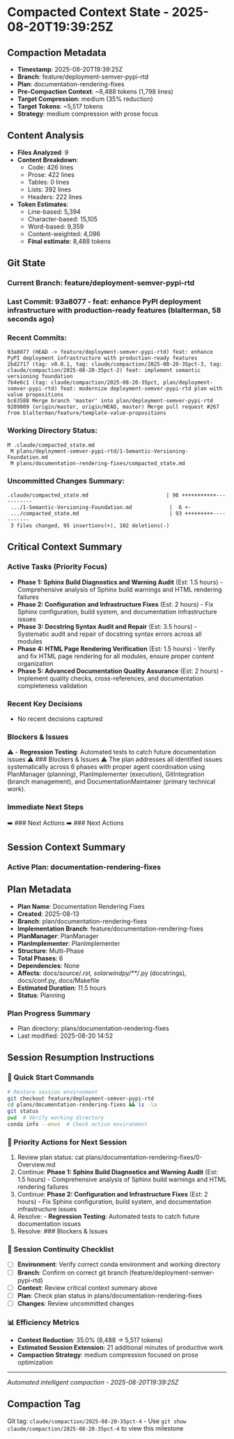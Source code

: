 # Compacted Context State - 2025-08-20T19:39:25Z

## Compaction Metadata
- **Timestamp**: 2025-08-20T19:39:25Z
- **Branch**: feature/deployment-semver-pypi-rtd
- **Plan**: documentation-rendering-fixes
- **Pre-Compaction Context**: ~8,488 tokens (1,798 lines)
- **Target Compression**: medium (35% reduction)
- **Target Tokens**: ~5,517 tokens
- **Strategy**: medium compression with prose focus

## Content Analysis
- **Files Analyzed**: 9
- **Content Breakdown**: 
  - Code: 426 lines
  - Prose: 422 lines  
  - Tables: 0 lines
  - Lists: 392 lines
  - Headers: 222 lines
- **Token Estimates**:
  - Line-based: 5,394
  - Character-based: 15,105
  - Word-based: 9,359
  - Content-weighted: 4,096
  - **Final estimate**: 8,488 tokens

## Git State
### Current Branch: feature/deployment-semver-pypi-rtd
### Last Commit: 93a8077 - feat: enhance PyPI deployment infrastructure with production-ready features (blalterman, 58 seconds ago)

### Recent Commits:
```
93a8077 (HEAD -> feature/deployment-semver-pypi-rtd) feat: enhance PyPI deployment infrastructure with production-ready features
2bd2717 (tag: v0.0.1, tag: claude/compaction/2025-08-20-35pct-3, tag: claude/compaction/2025-08-20-35pct-2) feat: implement semantic versioning foundation
7b4e6c1 (tag: claude/compaction/2025-08-20-35pct, plan/deployment-semver-pypi-rtd) feat: modernize deployment-semver-pypi-rtd plan with value propositions
bc63588 Merge branch 'master' into plan/deployment-semver-pypi-rtd
9209809 (origin/master, origin/HEAD, master) Merge pull request #267 from blalterman/feature/template-value-propositions
```

### Working Directory Status:
```
M .claude/compacted_state.md
 M plans/deployment-semver-pypi-rtd/1-Semantic-Versioning-Foundation.md
 M plans/documentation-rendering-fixes/compacted_state.md
```

### Uncommitted Changes Summary:
```
.claude/compacted_state.md                         | 98 +++++++++++-----------
 .../1-Semantic-Versioning-Foundation.md            |  6 +-
 .../compacted_state.md                             | 93 +++++++++-----------
 3 files changed, 95 insertions(+), 102 deletions(-)
```

## Critical Context Summary

### Active Tasks (Priority Focus)
- **Phase 1: Sphinx Build Diagnostics and Warning Audit** (Est: 1.5 hours) - Comprehensive analysis of Sphinx build warnings and HTML rendering failures
- **Phase 2: Configuration and Infrastructure Fixes** (Est: 2 hours) - Fix Sphinx configuration, build system, and documentation infrastructure issues
- **Phase 3: Docstring Syntax Audit and Repair** (Est: 3.5 hours) - Systematic audit and repair of docstring syntax errors across all modules
- **Phase 4: HTML Page Rendering Verification** (Est: 1.5 hours) - Verify and fix HTML page rendering for all modules, ensure proper content organization
- **Phase 5: Advanced Documentation Quality Assurance** (Est: 2 hours) - Implement quality checks, cross-references, and documentation completeness validation

### Recent Key Decisions
- No recent decisions captured

### Blockers & Issues
⚠️ - **Regression Testing**: Automated tests to catch future documentation issues
⚠️ ### Blockers & Issues
⚠️ The plan addresses all identified issues systematically across 6 phases with proper agent coordination using PlanManager (planning), PlanImplementer (execution), GitIntegration (branch management), and DocumentationMaintainer (primary technical work).

### Immediate Next Steps
➡️ ### Next Actions
➡️ ### Next Actions

## Session Context Summary

### Active Plan: documentation-rendering-fixes
## Plan Metadata
- **Plan Name**: Documentation Rendering Fixes
- **Created**: 2025-08-13
- **Branch**: plan/documentation-rendering-fixes
- **Implementation Branch**: feature/documentation-rendering-fixes
- **PlanManager**: PlanManager
- **PlanImplementer**: PlanImplementer
- **Structure**: Multi-Phase
- **Total Phases**: 6
- **Dependencies**: None
- **Affects**: docs/source/*.rst, solarwindpy/**/*.py (docstrings), docs/conf.py, docs/Makefile
- **Estimated Duration**: 11.5 hours
- **Status**: Planning


### Plan Progress Summary
- Plan directory: plans/documentation-rendering-fixes
- Last modified: 2025-08-20 14:52

## Session Resumption Instructions

### 🚀 Quick Start Commands
```bash
# Restore session environment
git checkout feature/deployment-semver-pypi-rtd
cd plans/documentation-rendering-fixes && ls -la
git status
pwd  # Verify working directory
conda info --envs  # Check active environment
```

### 🎯 Priority Actions for Next Session
1. Review plan status: cat plans/documentation-rendering-fixes/0-Overview.md
2. Continue: **Phase 1: Sphinx Build Diagnostics and Warning Audit** (Est: 1.5 hours) - Comprehensive analysis of Sphinx build warnings and HTML rendering failures
3. Continue: **Phase 2: Configuration and Infrastructure Fixes** (Est: 2 hours) - Fix Sphinx configuration, build system, and documentation infrastructure issues
4. Resolve: - **Regression Testing**: Automated tests to catch future documentation issues
5. Resolve: ### Blockers & Issues

### 🔄 Session Continuity Checklist
- [ ] **Environment**: Verify correct conda environment and working directory
- [ ] **Branch**: Confirm on correct git branch (feature/deployment-semver-pypi-rtd)
- [ ] **Context**: Review critical context summary above
- [ ] **Plan**: Check plan status in plans/documentation-rendering-fixes
- [ ] **Changes**: Review uncommitted changes

### 📊 Efficiency Metrics
- **Context Reduction**: 35.0% (8,488 → 5,517 tokens)
- **Estimated Session Extension**: 21 additional minutes of productive work
- **Compaction Strategy**: medium compression focused on prose optimization

---
*Automated intelligent compaction - 2025-08-20T19:39:25Z*

## Compaction Tag
Git tag: `claude/compaction/2025-08-20-35pct-4` - Use `git show claude/compaction/2025-08-20-35pct-4` to view this milestone
